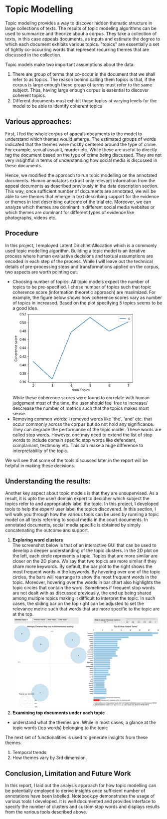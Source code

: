 # Topic Modelling

Topic modeling provides a way to discover hidden thematic structure in large collections of texts. The results of topic modeling algorithms can be used to summarize and theorize about a corpus. They take a collection of texts, in this case appeals documents, as inputs and estimate the degree to which each document exhibits various topics. "topics" are essentially a set of tightly co-occurring words that represent recurring themes that are discussed in the collection.

Topic models make two important assumptions about the data:   
1.	There are group of terms that co-occur in the document that we shall refer to as topics. The reason behind calling them topics is that, if the corpus is large enough these group of terms must refer to the same subject. Thus, having large enough corpus is essential to discover coherent topics.  
2.	Different documents must exhibit these topics at varying levels for the model to be able to identify coherent topics  

## Various approaches:

First, I fed the whole corpus of appeals documents to the model to understand which themes would emerge. The estimated groups of words indicated that the themes were mostly centered around the type of crime. For example, sexual assault, murder etc. While these are useful to directly tag the document based on the type of crime being discussed. They are not very insightful in terms of understanding how social media is discussed in these documents.   

Hence, we modified the approach to run topic modelling on the annotated documents. Human annotators extract only relevant information from the appeal documents as described previously in the data description section. This way, once sufficient number of documents are annotated, we will be able to see themes that emerge in text describing support for the evidence or themes in text describing outcome of the trial etc. Moreover, we can analyze which themes are dominant in different social media websites or which themes are dominant for different types of evidence like photographs, videos etc.

## Procedure

In this project, I employed Latent Dirichlet Allocation which is a commonly used topic modelling algorithm.  Building a topic model is an iterative process where human evaluative decisions and textual assumptions are encoded in each step of the process. While I will leave out the technical details of pre-processing steps and transformations applied on the corpus, two aspects are worth pointing out.

 * Choosing number of topics: 
 All topic models expect the number of topics to be pre-specified. I chose number of topics such that topic coherence score (information theoretic approach) are maximized. For example, the figure below shows how coherence scores vary as number of topics in increased. Based on the plot specifying 5 topics seems to be a good idea.  
 ![coherence](/img/coherence.png)  
 While these coherence scores were found to correlate with human judgement most of the time, the user should feel free to increase/ descrease the number of metrics such that the topics makes most sense.  
 * Removing common words: I removed words like 'the', 'and' etc. that occur commonly across the corpus but do not hold any significance. They can degrade the performance of the topic model. These words are called stop words. However, one may need to extend the list of stop words to include domain specific stop words like defendant, complainant, testimony etc. This can make a huge difference to interpretability of the topic.  

We will see that some of the tools discussed later in the report will be helpful in making these decisions.

## Understanding the results:

Another key aspect about topic models is that they are unsupervised. As a result, it is upto the user/ domain expert to decipher which subject the topics refer to and appropriately label the topic. In this project, I developed tools to help the expert/ user label the topics discovered. In this section, I will walk you through how the various tools can be used by running a topic model on all texts referring to social media in the court documents. In annotated documents, social media specific is obtained by simply concatenating the outcome and support.  

1.	**Exploring word clusters**  
The screenshot below is that of an interactive GUI that can be used to develop a deeper understanding of the topic clusters. In the 2D plot on the left, each circle represents a topic. Topics that are more similar are closer on the 2D plane. We say that two topics are more similar if they share more keywords. By default, the bar plot to the right shows the most frequent words in the keywords. By hovering over one of the topic circles, the bars will rearrange to show the most frequent words in the topic. Moreover, hovering over the words in bar chart also highlights the topic circles that contain the word. Sometimes if frequent stop words are not dealt with as discussed previously, the end up being shared among multiple topics making it difficult to interpret the topic. In such cases, the sliding bar on the top right can be adjusted to set the relevance metric such that words that are more specific to the topic are at the top. 
 ![webapp](/img/webapp.png)  
2.	**Examining top documents under each topic**
-	understand what the themes are.  While in most cases, a glance at the topic words (top words) belonging to the topic  

The next set of functionalities is used to generate insights from these themes.
1.	Temporal trends
2.	How themes vary by 3rd dimension.

## Conclusion, Limitation and Future Work

In this report, I laid out the analysis approach for how topic modelling can be potentially employed to derive insights once sufficient number of annotations have been labelled. Notebook.py demonstrates the usage of various tools I developed. It is well documented and provides interface to specify the number of clusters and custom stop words and displays results from the various tools described above. 

